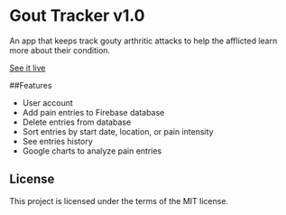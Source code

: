 # Gout Tracker v1.0
An app that keeps track gouty arthritic attacks to help the afflicted learn more about their condition.

[See it live](http://gouttracker.tamato.org)

##Features
* User account
* Add pain entries to Firebase database
* Delete entries from database
* Sort entries by start date, location, or pain intensity
* See entries history
* Google charts to analyze pain entries

## License
This project is licensed under the terms of the MIT license.
